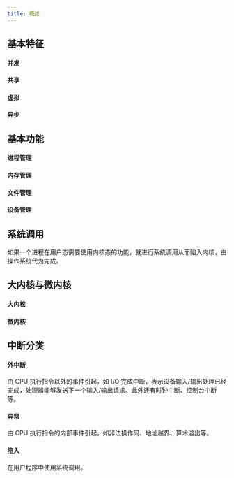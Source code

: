 ```yaml
---
title: 概述
---
```


## 基本特征

#### 并发

#### 共享

#### 虚拟

#### 异步


## 基本功能

#### 进程管理

#### 内存管理

#### 文件管理

#### 设备管理


## 系统调用

如果一个进程在用户态需要使用内核态的功能，就进行系统调用从而陷入内核，由操作系统代为完成。

## 大内核与微内核

#### 大内核

#### 微内核

## 中断分类

#### 外中断

由 CPU 执行指令以外的事件引起，如 I/O 完成中断，表示设备输入/输出处理已经完成，处理器能够发送下一个输入/输出请求。此外还有时钟中断、控制台中断等。

#### 异常

由 CPU 执行指令的内部事件引起，如非法操作码、地址越界、算术溢出等。

#### 陷入

在用户程序中使用系统调用。
